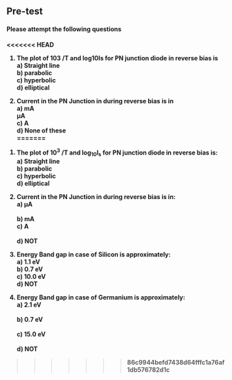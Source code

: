 ## <b> Pre-test
#### Please attempt the following questions

<<<<<<< HEAD
1) The plot of 103 /T and log10Is for PN junction diode in reverse bias is<br>
<b>a) Straight line <br></b>
b) parabolic<br>
c) hyperbolic<br>
d) elliptical <br>

2) Current in the PN Junction in during reverse bias is in<br>
a) mA<br>
<b> µA<br></b>
c)  A<br>
d) None of these<br>
=======
1. The plot of 10<sup>3</sup> /T and log<sub>10</sub>I<sub>s</sub> for PN junction diode in reverse bias is:<br>
<b>a) Straight line</b><br>
b) parabolic<br> 
c) hyperbolic<br> 
d) elliptical<br>

2. Current in the PN Junction in during reverse bias is in:<br>
<b>a) µA	</b><br>	
b) mA	<br>
c) A<br>	 
d) NOT<br>

3. Energy Band gap in case of Silicon is approximately:<br>
<b>a) 1.1 eV</b>	<br>
b) 0.7 eV	<br>
c) 10.0 eV<br>
d) NOT<br>

4. Energy Band gap in case of Germanium is approximately:<br>
a) 2.1 eV	<br>	
<b>b) 0.7 eV</b>	<br>	
c) 15.0 eV<br>	
d) NOT

>>>>>>> 86c9944befd7438d64fffc1a76af1db576782d1c


